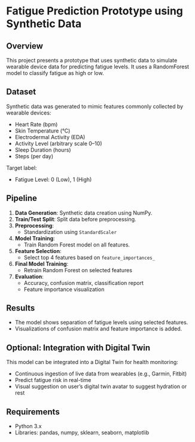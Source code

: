 # Fatigue Prediction Prototype using Synthetic Data

## Overview

This project presents a prototype that uses synthetic data to simulate wearable device data for predicting fatigue levels. It uses a RandomForest model to classify fatigue as high or low.

## Dataset

Synthetic data was generated to mimic features commonly collected by wearable devices:

* Heart Rate (bpm)
* Skin Temperature (°C)
* Electrodermal Activity (EDA)
* Activity Level (arbitrary scale 0–10)
* Sleep Duration (hours)
* Steps (per day)

Target label:

* Fatigue Level: 0 (Low), 1 (High)

## Pipeline

1. **Data Generation**: Synthetic data creation using NumPy.
2. **Train/Test Split**: Split data before preprocessing.
3. **Preprocessing**:
   * Standardization using `StandardScaler`
4. **Model Training**:
   * Train Random Forest model on all features.
5. **Feature Selection**:
   * Select top 4 features based on `feature_importances_`
6. **Final Model Training**:
   * Retrain Random Forest on selected features
7. **Evaluation**:
   * Accuracy, confusion matrix, classification report
   * Feature importance visualization

## Results
* The model shows separation of fatigue levels using selected features.
* Visualizations of confusion matrix and feature importance is added.

## Optional: Integration with Digital Twin

This model can be integrated into a Digital Twin for health monitoring:

* Continuous ingestion of live data from wearables (e.g., Garmin, Fitbit)
* Predict fatigue risk in real-time
* Visual suggestion on user’s digital twin avatar to suggest hydration or rest

## Requirements

* Python 3.x
* Libraries: pandas, numpy, sklearn, seaborn, matplotlib